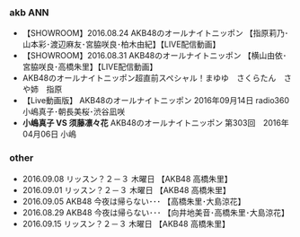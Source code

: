 

### akb ANN


- 【SHOWROOM】2016.08.24 AKB48のオールナイトニッポン 【指原莉乃･山本彩･渡辺麻友･宮脇咲良･柏木由紀】【LIVE配信動画】
- 【SHOWROOM】2016.08.31 AKB48のオールナイトニッポン 【横山由依･宮脇咲良･高橋朱里】【LIVE配信動画】
- AKB48のオールナイトニッポン超直前スペシャル！まゆゆ　さくらたん　さや姉　指原
- 【Live動画版】 AKB48のオールナイトニッポン 2016年09月14日 radio360 小嶋真子･朝長美桜･渋谷凪咲
- **小嶋真子 VS 须藤凛々花** AKB48のオールナイトニッポン 第303回　2016年04月06日 小嶋


### other
- 2016.09.08 リッスン？２－３ 木曜日 【AKB48 高橋朱里】
- 2016.09.01 リッスン？２－３ 木曜日 【AKB48 高橋朱里】
- 2016.09.05 AKB48 今夜は帰らない･･･ 【高橋朱里･大島涼花】
- 2016.08.29 AKB48 今夜は帰らない･･･ 【向井地美音･高橋朱里･大島涼花】
- 2016.09.15 リッスン？２－３ 木曜日 【AKB48 高橋朱里】
